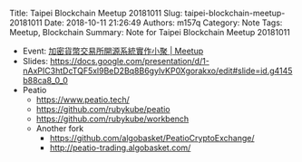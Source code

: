 Title: Taipei Blockchain Meetup 20181011
Slug: taipei-blockchain-meetup-20181011
Date: 2018-10-11 21:26:49
Authors: m157q
Category: Note
Tags: Meetup, Blockchain
Summary: Note for Taipei Blockchain Meetup 20181011


- Event: [加密貨幣交易所開源系統實作小聚 | Meetup](https://www.meetup.com/Taipei-Blockchain/events/255161378/)
- Slides: <https://docs.google.com/presentation/d/1-nAxPIC3htDcTQF5xl9BeD2Bq8B6gylvKP0Xgorakxo/edit#slide=id.g4145b88ca8_0_0>
- Peatio
    - <https://www.peatio.tech/>
    - <https://github.com/rubykube/peatio>
    - <https://github.com/rubykube/workbench>
    - Another fork
        - <https://github.com/algobasket/PeatioCryptoExchange/>
        - <http://peatio-trading.algobasket.com/>
